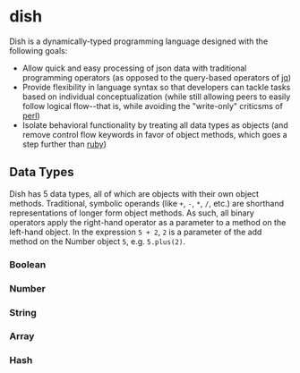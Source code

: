 # dish
Dish is a dynamically-typed programming language designed with the following goals:

* Allow quick and easy processing of json data with traditional programming operators (as opposed to the query-based operators of [jq](https://github.com/stedolan/jq#readme))
* Provide flexibility in language syntax so that developers can tackle tasks based on individual conceptualization (while still allowing peers to easily follow logical flow--that is, while avoiding the "write-only" criticsms of [perl](https://github.com/Perl/perl5#readme))
* Isolate behavioral functionality by treating all data types as objects (and remove control flow keywords in favor of object methods, which goes a step further than [ruby](https://github.com/ruby/ruby#readme))

## Data Types
Dish has 5 data types, all of which are objects with their own object methods. Traditional, symbolic operands (like `+`, `-`, `*`, `/`, etc.) are shorthand representations of longer form object methods. As such, all binary operators apply the right-hand operator as a parameter to a method on the left-hand object. In the expression `5 + 2`, `2` is a parameter of the add method on the Number object `5`, e.g. `5.plus(2)`.

### Boolean

### Number

### String

### Array

### Hash
